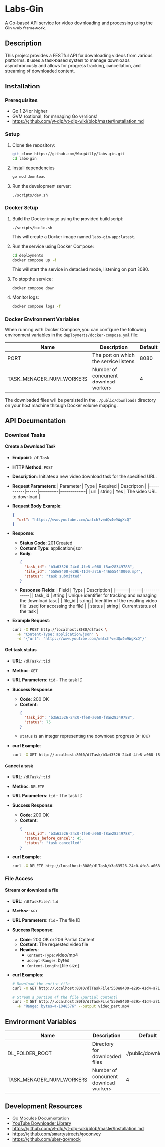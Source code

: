# Labs-Gin

A Go-based API service for video downloading and processing using the Gin web framework.

## Description

This project provides a RESTful API for downloading videos from various platforms. It uses a task-based system to manage downloads asynchronously and allows for progress tracking, cancellation, and streaming of downloaded content.

## Installation

### Prerequisites

- Go 1.24 or higher
- [GVM](https://github.com/moovweb/gvm) (optional, for managing Go versions)
- https://github.com/yt-dlp/yt-dlp-wiki/blob/master/Installation.md

### Setup

1. Clone the repository:
   ```bash
   git clone https://github.com/WangWilly/labs-gin.git
   cd labs-gin
   ```

2. Install dependencies:
   ```bash
   go mod download
   ```

3. Run the development server:
   ```bash
   ./scripts/dev.sh
   ```

### Docker Setup

1. Build the Docker image using the provided build script:
   ```bash
   ./scripts/build.sh
   ```
   This will create a Docker image named `labs-gin-app:latest`.

2. Run the service using Docker Compose:
   ```bash
   cd deployments
   docker compose up -d
   ```
   This will start the service in detached mode, listening on port 8080.

3. To stop the service:
   ```bash
   docker compose down
   ```

4. Monitor logs:
   ```bash
   docker compose logs -f
   ```

### Docker Environment Variables

When running with Docker Compose, you can configure the following environment variables in the `deployments/docker-compose.yml` file:

| Name | Description | Default |
|------|-------------|---------|
| PORT | The port on which the service listens | 8080 |
| TASK_MENAGER_NUM_WORKERS | Number of concurrent download workers | 4 |

The downloaded files will be persisted in the `./public/downloads` directory on your host machine through Docker volume mapping.

## API Documentation

### Download Tasks

#### Create a Download Task
- **Endpoint**: `/dlTask`
- **HTTP Method**: `POST`
- **Description**: Initiates a new video download task for the specified URL.
- **Request Parameters**:
  | Parameter | Type | Required | Description |
  |-----------|------|----------|-------------|
  | url | string | Yes | The video URL to download |

- **Request Body Example**:
  ```json
  {
    "url": "https://www.youtube.com/watch?v=dQw4w9WgXcQ"
  }
  ```

- **Response**: 
  - **Status Code**: 201 Created
  - **Content Type**: application/json
  - **Body**:
    ```json
    {
      "task_id": "b3a63526-24c0-4fe8-a068-f8ae28349788",
      "file_id": "550e8400-e29b-41d4-a716-446655440000.mp4",
      "status": "task submitted"
    }
    ```
  - **Response Fields**:
    | Field | Type | Description |
    |-------|------|-------------|
    | task_id | string | Unique identifier for tracking and managing the download task |
    | file_id | string | Identifier of the resulting video file (used for accessing the file) |
    | status | string | Current status of the task |

- **Example Request**:
  ```bash
  curl -X POST http://localhost:8080/dlTask \
    -H "Content-Type: application/json" \
    -d '{"url": "https://www.youtube.com/watch?v=dQw4w9WgXcQ"}'
  ```

#### Get task status
- **URL**: `/dlTask/:tid`
- **Method**: `GET`
- **URL Parameters**: `tid` - The task ID
- **Success Response**:
  - **Code**: 200 OK
  - **Content**:
    ```json
    {
      "task_id": "b3a63526-24c0-4fe8-a068-f8ae28349788",
      "status": 75
    }
    ```
  - `status` is an integer representing the download progress (0-100)

- **curl Example**:
  ```bash
  curl -X GET http://localhost:8080/dlTask/b3a63526-24c0-4fe8-a068-f8ae28349788
  ```

#### Cancel a task
- **URL**: `/dlTask/:tid`
- **Method**: `DELETE`
- **URL Parameters**: `tid` - The task ID
- **Success Response**:
  - **Code**: 200 OK
  - **Content**:
    ```json
    {
      "task_id": "b3a63526-24c0-4fe8-a068-f8ae28349788",
      "status_before_cancel": 45,
      "status": "task cancelled"
    }
    ```

- **curl Example**:
  ```bash
  curl -X DELETE http://localhost:8080/dlTask/b3a63526-24c0-4fe8-a068-f8ae28349788
  ```

### File Access

#### Stream or download a file
- **URL**: `/dlTaskFile/:fid`
- **Method**: `GET`
- **URL Parameters**: `fid` - The file ID
- **Success Response**:
  - **Code**: 200 OK or 206 Partial Content
  - **Content**: The requested video file
  - **Headers**:
    - `Content-Type`: video/mp4
    - `Accept-Ranges`: bytes
    - `Content-Length`: [file size]

- **curl Examples**:
  ```bash
  # Download the entire file
  curl -X GET http://localhost:8080/dlTaskFile/550e8400-e29b-41d4-a716-446655440000.mp4 --output video.mp4
  
  # Stream a portion of the file (partial content)
  curl -X GET http://localhost:8080/dlTaskFile/550e8400-e29b-41d4-a716-446655440000.mp4 \
    -H "Range: bytes=0-1048576" --output video_part.mp4
  ```

## Environment Variables

| Name | Description | Default |
|------|-------------|---------|
| DL_FOLDER_ROOT | Directory for downloaded files | ./public/downloads |
| TASK_MENAGER_NUM_WORKERS | Number of concurrent download workers | 4 |

## Development Resources

- [Go Modules Documentation](https://go.dev/wiki/Modules#quick-start)
- [YouTube Downloader Library](https://github.com/kkdai/youtube)
- https://github.com/yt-dlp/yt-dlp-wiki/blob/master/Installation.md
- https://github.com/smartystreets/goconvey
- https://github.com/uber-go/mock
